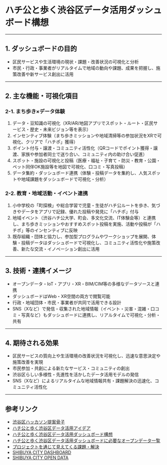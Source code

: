 # ハチ公と歩く渋谷区データ活用ダッシュボード構想

---

## 1. ダッシュボードの目的
- 区民サービスや生活環境の現状・課題・改善状況の可視化と分析
- 市民・行政・事業者がリアルタイムで地域の動向や課題、成果を把握し、施策改善や新サービス創出に活用

---


## 2. 主な機能・可視化項目

### 2-1. まち歩き×データ体験
1. データ・豆知識の可視化（XR/AR/地図アプリでスポット・ルート・区民サービス・歴史・未来ビジョン等を表示）
2. インセンティブ体験（まち歩きミッションや地域清掃等の参加状況をXRで可視化、クリアで「ハチポ」獲得）
3. ポイント付与・譲渡・コミュニティ活性化（QRコードでポイント獲得・譲渡、家族や参加者同士で送り合い、コミュニティ内の助け合い促進）
4. スポット・施設の可視化と投稿（医療・福祉・子育て・防災・教育・公園・ペット同伴OK施設等を地図で可視化、口コミ・写真投稿）
5. データ集約・ダッシュボード連携（体験・投稿データを集約し、人気スポットや地域課題をダッシュボードで可視化・分析）

### 2-2. 教育・地域活動・イベント連携
1. 小中学校の「町探検」や総合学習で児童・生徒がハチ公ルートを歩き、気づきやデータをアプリで記録、優れた投稿や発見に「ハチポ」付与
2. 地域イベント（渋谷ハチ公大学、町会、多文化交流、IT体験会等）と連携し、まち歩きミッションやおすすめスポット投稿を実施、活動や投稿が「ハチポ」等のインセンティブに反映
3. 既存組織・団体と協力し、参加型プログラムやワークショップを展開、体験・投稿データはダッシュボードで可視化し、コミュニティ活性化や施策改善、新たな交流・イノベーション創出に活用

---

## 3. 技術・連携イメージ
- オープンデータ・IoT・アプリ・XR・BIM/CIM等の多様なデータソースと連携
- ダッシュボードはWeb・XR空間の両方で閲覧可能
- 行政・地域団体・市民・事業者が共同で活用できる設計
- SNS（Xなど）で発信・収集された地域情報（イベント・災害・混雑・口コミ・写真など）もダッシュボードに連携し、リアルタイムで可視化・分析・共有

---

## 4. 期待される効果
- 区民サービスの質向上や生活環境の改善状況を可視化し、迅速な意思決定や施策改善を実現
- 市民参加・共創による新たなサービス・コミュニティの創出
- 渋谷区らしい多様性・先進性を活かしたデータ活用モデルの発信
- SNS（Xなど）によるリアルタイムな地域情報共有・課題解決の迅速化、コミュニティ活性化

---

## 参考リンク
- [渋谷区ハッカソン提案骨子](./1.shibuya.md)
- [ハチ公と歩く渋谷区データ活用アイデア](./2.hatikou.md)
- [ハチ公と歩く渋谷区データ活用ダッシュボード構想](./3.dashboard.md)
- [ハチ公と歩く渋谷区データ活用ダッシュボードに必要なオープンデータ一覧](./4.opendata.md)
- [プロジェクトを通じて見えてくる課題・解決](./5.problem.md)
- [SHIBUYA CITY DASHBOARD](https://www.city.shibuya.tokyo.jp/contents/kusei/shibuya-data/)  
- [SHIBUYA CITY OPEN DATA](https://city-shibuya-data.opendata.arcgis.com/)
